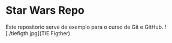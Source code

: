 # Star Wars Repo
Este repositorio serve de exemplo para o curso de Git e GitHub.
![./tiefigth.jpg](TIE Figther)